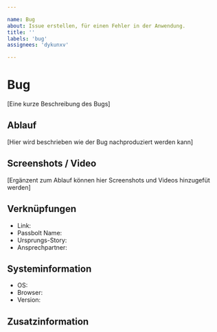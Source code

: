 ```yaml
---

name: Bug
about: Issue erstellen, für einen Fehler in der Anwendung.
title: ''
labels: 'bug'
assignees: 'dykunxv'

---
```


# Bug

[Eine kurze Beschreibung des Bugs]

## Ablauf

[Hier wird beschrieben wie der Bug nachproduziert werden kann]

## Screenshots / Video

[Ergänzent zum Ablauf können hier Screenshots und Videos hinzugefüt werden]

## Verknüpfungen
- Link: 
- Passbolt Name: 
- Ursprungs-Story: 
- Ansprechpartner:

## Systeminformation
 - OS: 
 - Browser: 
 - Version: 

## Zusatzinformation
